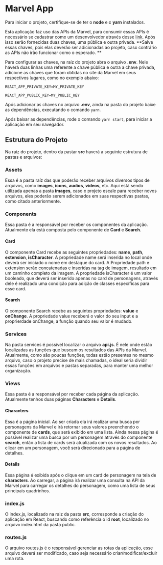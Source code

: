 # Marvel App

Para iniciar o projeto, certifique-se de ter o **node** e o **yarn** instalados.

Esta aplicação faz uso das APIs da Marvel, para consumir essas APIs é necessário se cadastrar como um desenvolvedor através desse [link](https://www.marvel.com/signin?referer=https%3A%2F%2Fdeveloper.marvel.com%2Faccount). Após isso serão fornecidas duas chaves, uma pública e outra privada. **Salve essas chaves, pois elas deverão ser adicionadas ao projeto, caso contrário as APIs não irão funcionar como o esperado. **

Para configurar as chaves, na raíz do projeto abra o arquivo **.env**. Nele háverá duas linhas uma referente a chave pública e outra a chave privada, adicione as chaves que foram obtidas no site da Marvel em seus respectivos lugares, como no exemplo abaixo:

`REACT_APP_PRIVATE_KEY=MY_PRIVATE_KEY`

`REACT_APP_PUBLIC_KEY=MY_PUBLIC_KEY`

Após adicionar as chaves no arquivo **.env**, ainda na pasta do projeto baixe as dependências, executando o comando `yarn`.

Após baixar as dependências, rode o comando `yarn start`, para iniciar a aplicação em seu navegador.

## Estrutura do Projeto
Na raíz do projeto, dentro da pastar **src** haverá a seguinte estrutura de pastas e arquivos:

### Assets
Essa é a pasta raíz das que poderão receber arquivos diversos tipos de arquivos, como **images**, **icons**, **audios**, **videos**, etc. Aqui está sendo utilizada apenas a pasta **images**, caso o projeto escale para receber novos arquivos, eles poderão serem adicionados em suas respectivas pastas, como citado anteriormente.

### Components
Essa pasta é a responsável por receber os componentes da aplicação. Atualmente ela está composta pelo componente de **Card** e **Search**.

#### Card
O componente Card recebe as seguintes propriedades: **name**, **path**, **extension**, **isCharacter**. A propriedade name será inserida no local onde deverá ser iniciado o nome em destaque do card. A Propriedade path e extension serão concatenadas e inseridas na tag de imagem, resultado em um caminho completo da imagem. A propriedade isCharacter é um valor booleado, que deverá ser inserido apenas no card de personagens, através dele é realizado uma condição para adição de classes específicas para esse card.

#### Search
O componente Search recebe as seguintes propriedades: **value** e **onChange**. A propriedade value receberá o valor do seu input e a proprierdade onChange, a função quando seu valor é mudado.

### Services
Na pasta services é possível localizar o arquivo **api.js**. É nele onde estão localizadas as funções que buscam os resultados das APIs da Marvel. Atualmente, como são poucas funções, todas estão presentes no mesmo arquivo, caso o projeto precise de mais chamadas, o ideal seria dividir essas funções em arquivos e pastas separadas, para manter uma melhor organização.

### Views
Essa pasta é a responsável por receber cada página da aplicação. Atualmente tenhos duas páginas **Characters** e **Details**.

#### Characters
Essa é a página inicial. Ao ser criada ela irá realizar uma busca por personagens da Marvel e irá retornar seus valores preenchendo o componente de **cards**, que será exibido em uma lista. Ainda nessa página é possível realizar uma busca por um personagem através do componente **search**, então a lista de cards será atualizada com os novos resultados. Ao clicar em um personagem, você será direcionado para a página de detalhes.

#### Details
Essa página é exibida após o clique em um card de personagem na tela de **characters**. Ao carregar, a página irá realizar uma consulta na API da Marvel para carregar os detalhes do personagem, como uma lista de seus principais quadrinhos.

### index.js
O index.js, localizado na raiz da pasta **src**, corresponde a criação do aplicação em React, buscando como referência o id **root**, localizado no arquivo index.html da pasta public.

### routes.js
O arquivo routes.js é o responsável gerenciar as rotas da aplicação, esse arquivo deverá ser modificado, caso seja necessário criar/modificar/excluir uma rota.
